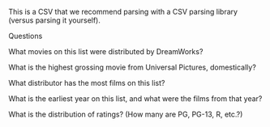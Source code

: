 This is a CSV that we recommend parsing with a CSV parsing library (versus parsing it yourself).

Questions

What movies on this list were distributed by DreamWorks?

What is the highest grossing movie from Universal Pictures, domestically?

What distributor has the most films on this list?     
                                                                        
What is the earliest year on this list, and what were the films from that year?

What is the distribution of ratings? (How many are PG, PG-13, R, etc.?)  